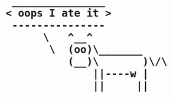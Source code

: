 <!-- BEGIN ARISE ------------------------------
Title:: "404"

Author:: "Ben Robeson"
Description:: "Page not found"
Language:: "en"
Thumbnail:: "/images/cyberia.png"
Published Date:: "2025-02-17"
Modified Date:: "2025-02-18"

content_header:: "false"
toc:: "false"
rss_hide:: "true"
comments:: "false"
---- END ARISE \\ DO NOT MODIFY THIS LINE ---->

<h1 class="error"><pre>
 _______________
< oops I ate it >
 ---------------
      \   ^__^
       \  (oo)\_______
          (__)\       )\/\
              ||----w |
              ||     ||

</pre></h1>

